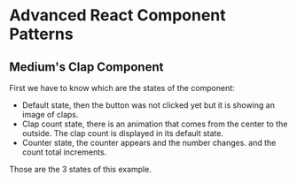# Advanced React Component Patterns

## Medium's Clap Component

First we have to know which are the states of the component:

- Default state, then the button was not clicked yet but it is showing an image of claps. 
- Clap count state, there is an animation that comes from the center to the outside. The clap count is displayed in its default state.
- Counter state, the counter appears and the number changes. and the count total increments.  

Those are the 3 states of this example.